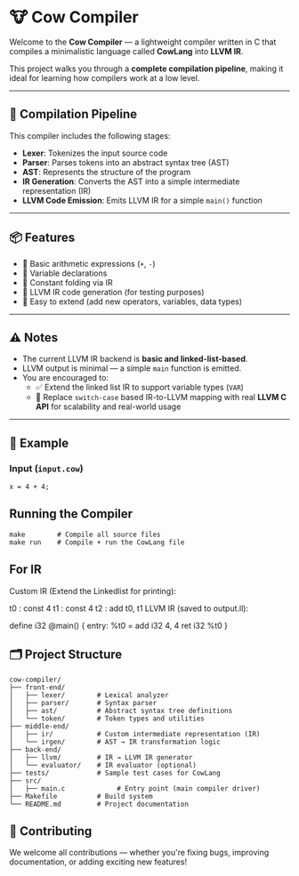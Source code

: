 # 🐮 Cow Compiler

Welcome to the **Cow Compiler** — a lightweight compiler written in C that compiles a minimalistic language called **CowLang** into **LLVM IR**.

This project walks you through a **complete compilation pipeline**, making it ideal for learning how compilers work at a low level.

---

## 🔧 Compilation Pipeline

This compiler includes the following stages:

- **Lexer**: Tokenizes the input source code
- **Parser**: Parses tokens into an abstract syntax tree (AST)
- **AST**: Represents the structure of the program
- **IR Generation**: Converts the AST into a simple intermediate representation (IR)
- **LLVM Code Emission**: Emits LLVM IR for a simple `main()` function

---

## 📦 Features

- 🧮 Basic arithmetic expressions (`+`, `-`)
- 📝 Variable declarations
- 🧠 Constant folding via IR
- 🧾 LLVM IR code generation (for testing purposes)
- 🔧 Easy to extend (add new operators, variables, data types)

---

## ⚠️ Notes

- The current LLVM IR backend is **basic and linked-list-based**.
- LLVM output is minimal — a simple `main` function is emitted.
- You are encouraged to:
  - ✅ Extend the linked list IR to support variable types (`VAR`)
  - 🔁 Replace `switch-case` based IR-to-LLVM mapping with real **LLVM C API** for scalability and real-world usage

---

## 🧠 Example

### Input (`input.cow`)
```cow
x = 4 + 4;
```
## Running the Compiler
```
make        # Compile all source files
make run    # Compile + run the CowLang file
```
## For IR 

Custom IR (Extend the Linkedlist for printing):

t0 : const 4
t1 : const 4
t2 : add t0, t1
LLVM IR (saved to output.ll):

define i32 @main() {
entry:
  %t0 = add i32 4, 4
  ret i32 %t0
}

## 🗂️ Project Structure
```
cow-compiler/
├── front-end/
│   ├── lexer/        # Lexical analyzer
│   ├── parser/       # Syntax parser
│   ├── ast/          # Abstract syntax tree definitions
│   └── token/        # Token types and utilities
├── middle-end/
│   ├── ir/           # Custom intermediate representation (IR)
│   └── irgen/        # AST → IR transformation logic
├── back-end/
│   ├── llvm/         # IR → LLVM IR generator
│   └── evaluator/    # IR evaluator (optional)
├── tests/            # Sample test cases for CowLang
├── src/
│   ├── main.c             # Entry point (main compiler driver)
├── Makefile          # Build system
└── README.md         # Project documentation
```

## 🙌 Contributing
We welcome all contributions — whether you're fixing bugs, improving documentation, or adding exciting new features!
